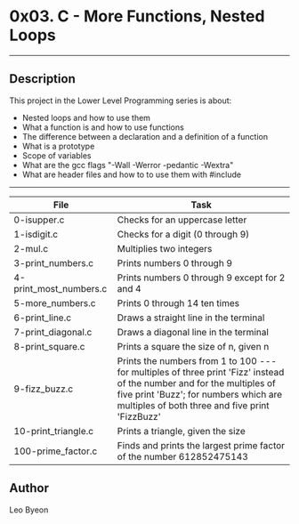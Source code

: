 # 0x03. C - More Functions, Nested Loops
---
## Description

This project in the Lower Level Programming series is about:

* Nested loops and how to use them
* What a function is and how to use functions
* The difference between a declaration and a definition of a function
* What is a prototype
* Scope of variables
* What are the gcc flags "-Wall -Werror -pedantic -Wextra"
* What are header files and how to to use them with #include


---
File|Task
---|---
0-isupper.c | Checks for an uppercase letter
1-isdigit.c | Checks for a digit (0 through 9)
2-mul.c | Multiplies two integers
3-print_numbers.c | Prints numbers 0 through 9
4-print_most_numbers.c | Prints numbers 0 through 9 except for 2 and 4
5-more_numbers.c | Prints 0 through 14 ten times
6-print_line.c | Draws a straight line in the terminal
7-print_diagonal.c | Draws a diagonal line in the terminal
8-print_square.c | Prints a square the size of n, given n
9-fizz_buzz.c | Prints the numbers from 1 to 100 --- for multiples of three print 'Fizz' instead of the number and for the multiples of five print 'Buzz'; for numbers which are multiples of both three and five print 'FizzBuzz'
10-print_triangle.c | Prints a triangle, given the size
100-prime_factor.c | Finds and prints the largest prime factor of the number 612852475143


## Author
Leo Byeon
